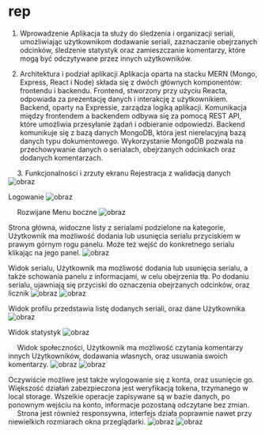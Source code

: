 # rep

1. Wprowadzenie
Aplikacja ta służy do śledzenia i organizacji seriali, umożliwiając użytkownikom dodawanie seriali, zaznaczanie obejrzanych odcinków, śledzenie statystyk oraz zamieszczanie komentarzy, które mogą być odczytywane przez innych użytkowników.

2. Architektura i podział aplikacji
	Aplikacja oparta na stacku MERN (Mongo, Express, React i Node) składa się z dwóch głównych komponentów: frontendu i backendu. Frontend, stworzony przy użyciu Reacta, odpowiada za prezentację danych i interakcję z użytkownikiem. Backend, oparty na Expressie, zarządza logiką aplikacji.
Komunikacja między frontendem a backendem odbywa się za pomocą REST API, które umożliwia przesyłanie żądań i odbieranie odpowiedzi. Backend komunikuje się z bazą danych MongoDB, która jest nierelacyjną bazą danych typu dokumentowego. Wykorzystanie MongoDB pozwala na przechowywanie danych o serialach, obejrzanych odcinkach oraz dodanych komentarzach.

 
3. Funkcjonalności i zrzuty ekranu
Rejestracja z walidacją danych
![obraz](https://github.com/Jaskulap/MERN-TV-Series-Management-Website/assets/134634923/56c9bc85-138e-4980-b712-a8ee38315503)


Logowanie
![obraz](https://github.com/Jaskulap/MERN-TV-Series-Management-Website/assets/134634923/d5afdce8-8620-4088-84f7-47d4d436bff7)

 
Rozwijane Menu boczne
![obraz](https://github.com/Jaskulap/MERN-TV-Series-Management-Website/assets/134634923/8c52d88a-9bb9-4462-a8fd-c3ec3c93c273)


Strona główna, widoczne listy z serialami podzielone na kategorie, Użytkownik ma możliwość dodania lub usunięcia serialu przyciskiem w prawym górnym rogu panelu. Może też wejść do konkretnego serialu klikając na jego panel.
![obraz](https://github.com/Jaskulap/MERN-TV-Series-Management-Website/assets/134634923/3afcaaf5-21fb-405d-a98d-701cf4700e84)

Widok serialu, Użytkownik ma możliwość dodania lub usunięcia serialu, a także schowania panelu z informacjami, w celu obejrzenia tła. Po dodaniu serialu, ujawniają się przyciski do oznaczenia obejrzanych odcinków, oraz licznik
![obraz](https://github.com/Jaskulap/MERN-TV-Series-Management-Website/assets/134634923/fd565f1f-f466-4a74-8829-97c0ea3ffded)
![obraz](https://github.com/Jaskulap/MERN-TV-Series-Management-Website/assets/134634923/24ea4b73-2650-43a9-8754-59a989ed8809)

 

Widok profilu przedstawia listę dodanych seriali, oraz dane Użytkownika 
![obraz](https://github.com/Jaskulap/MERN-TV-Series-Management-Website/assets/134634923/7cb76cb2-d410-4a54-b553-994a0faa9ac1)

Widok statystyk
![obraz](https://github.com/Jaskulap/MERN-TV-Series-Management-Website/assets/134634923/2d90a813-3778-442b-8dc9-64c920af1ffc)

 
Widok społeczności, Użytkownik ma możliwość czytania komentarzy innych Użytkowników, dodawania własnych, oraz usuwania swoich komentarzy. 
![obraz](https://github.com/Jaskulap/MERN-TV-Series-Management-Website/assets/134634923/611f6fad-98d5-4986-b2c0-2cacf4833b7b)
![obraz](https://github.com/Jaskulap/MERN-TV-Series-Management-Website/assets/134634923/a04aaffd-dc2b-4fa7-a690-ff369ee5f4e1)


Oczywiście możliwe jest także wylogowanie się z konta, oraz usunięcie go. Większość działań zabezpieczona jest weryfikacją tokena, trzymanego w local storage. Wszelkie operacje zapisywane są w bazie danych, po ponownym wejściu na konto, informacje pozostaną odczytane bez zmian.
 
Strona jest również responsywna, interfejs działa poprawnie nawet przy niewielkich rozmiarach okna przeglądarki.
![obraz](https://github.com/Jaskulap/MERN-TV-Series-Management-Website/assets/134634923/740f6dae-69f5-4a87-8da7-9ccedd55934b)
![obraz](https://github.com/Jaskulap/MERN-TV-Series-Management-Website/assets/134634923/f5874914-9c31-4ff6-9533-c50d3a873936)


